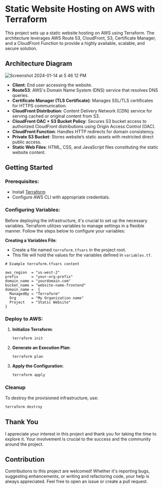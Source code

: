 #  Static Website Hosting on AWS with Terraform

This project sets up a static website hosting on AWS using Terraform. The architecture leverages AWS Route 53, CloudFront, S3, Certificate Manager, and a CloudFront Function to provide a highly available, scalable, and secure solution.

## Architecture Diagram
![Screenshot 2024-01-14 at 5 46 12 PM](https://github.com/etechDevops/etech-static-website-hosting-aws-s3/assets/67124388/9220ff48-759b-4172-bc85-1ea0d5647d16)


- **Client**: End user accessing the website.
- **Route53**: AWS's Domain Name System (DNS) service that resolves DNS queries.
- **Certificate Manager (TLS Certificate)**: Manages SSL/TLS certificates for HTTPS communication.
- **CloudFront Distribution**: Content Delivery Network (CDN) service for serving cached or original content from S3.
- **CloudFront OAC + S3 Bucket Policy**: Secures S3 bucket access to authorized CloudFront distributions using Origin Access Control (OAC).
- **CloudFront Function**: Handles HTTP redirects for domain consistency.
- **Private S3 Bucket**: Stores website’s static assets with restricted direct public access.
- **Static Web Files**: HTML, CSS, and JavaScript files constituting the static website content.

## Getting Started

### Prerequisites:

- Install [Terraform](https://www.terraform.io/downloads.html)
- Configure AWS CLI with appropriate credentials.

### Configuring Variables:

Before deploying the infrastructure, it's crucial to set up the necessary variables. Terraform utilizes variables to manage settings in a flexible manner. Follow the steps below to configure your variables:

**Creating a Variables File**:
- Create a file named `terraform.tfvars` in the project root.
- This file will hold the values for the variables defined in `variables.tf`.

```plaintext
# Example terraform.tfvars content

aws_region  = "us-west-2"
prefix      = "your-org-prefix"
domain_name = "yourdomain.com"
bucket_name = "website-name-frontend"
domain_name =  {
  ManagedBy = "Terraform"
  Org       = "My Organization name"
  Project   = "Static Website"
}
```
### Deploy to AWS:

1. **Initialize Terraform**:
   ```bash
   terraform init
   ```

2. **Generate an Execution Plan**:
   ```bash
   terraform plan
   ```

3. **Apply the Configuration**:
   ```bash
   terraform apply
   ```

###  Cleanup

To destroy the provisioned infrastructure, use:

```sh
terraform destroy
```

## Thank You

I appreciate your interest in this project and thank you for taking the time to explore it. Your involvement is crucial to the success and the community around the project.

## Contribution

Contributions to this project are welcomed! Whether it's reporting bugs, suggesting enhancements, or writing and refactoring code, your help is always appreciated. Feel free to open an issue or create a pull request.

